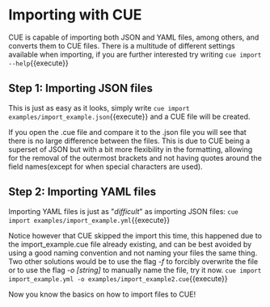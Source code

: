 # Importing with CUE

CUE is capable of importing both JSON and YAML files, among others, and converts them to CUE files. 
There is a multitude of different settings available when importing, if you are further interested try writing `cue import --help`{{execute}}

## Step 1: Importing JSON files

This is just as easy as it looks, simply write `cue import examples/import_example.json`{{execute}} and a CUE file will be created.

If you open the .cue file and compare it to the .json file you will see that there is no large difference between the files. This is due to CUE being a superset of JSON but with a bit more flexibility in the formatting, allowing for the removal of the outermost brackets and not having quotes around the field names(except for when special characters are used).

## Step 2: Importing YAML files

Importing YAML files is just as "_difficult_" as importing JSON files: `cue import examples/import_example.yml`{{execute}}

Notice however that CUE skipped the import this time, this happened due to the import\_example.cue file already existing, and can be best avoided by using a good naming convention and not naming your files the same thing. Two other solutions would be to use the flag _-f_ to forcibly overwrite the file or to use the flag _-o \[string\]_ to manually name the file, try it now. `cue import import_example.yml -o examples/import_example2.cue`{{execute}}



Now you know the basics on how to import files to CUE!
